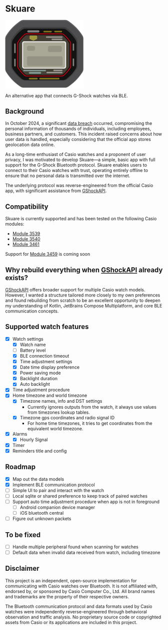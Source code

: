 # Skuare

[<img src="skuare.svg" alt="Skuare logo" style="width:250px;"/>](https://www.figma.com/design/d3FSprHwpx7VGzW2kGQ22f/skuare-logo?node-id=0-1&t=pECI8TgSyTc6zGij-1)

An alternative app that connects G-Shock watches via BLE.

## Background

In October 2024, a significant [data breach](https://world.casio.com/news/2025/0107-incident) occurred,
compromising the personal information of thousands of individuals, including employees, business partners, and customers.
This incident raised concerns about how user data is handled, especially considering that the official app stores
geolocation data online. 

As a long-time enthusiast of Casio watches and a proponent of user privacy, I was motivated to develop Skuare—a simple,
basic app with full support for the G-Shock Bluetooth protocol.
Skuare enables users to connect to their Casio watches with trust,
operating entirely offline to ensure that no personal data is transmitted over the internet.

The underlying protocol was reverse-engineered from the official Casio app, with significant assistance from
[GShockAPI](https://github.com/izivkov/GShockAPI/tree/main).

## Compatibility

Skuare is currently supported and has been tested on the following Casio modules:

- [Module 3539](https://shockbase.org/watches/modules_dyn.php?module=3539)
- [Module 3540](https://shockbase.org/watches/modules_dyn.php?module=3540)
- [Module 3461](https://shockbase.org/watches/modules_dyn.php?module=3461)

Support for [Module 3459](https://shockbase.org/watches/modules_dyn.php?module=3459) is coming soon

## Why rebuild everything when [GShockAPI](https://github.com/izivkov/GShockAPI/tree/main) already exists?

[GShockAPI](https://github.com/izivkov/GShockAPI/tree/main) offers broader support for multiple Casio watch models.
However, I wanted a structure tailored more closely to my own preferences and found rebuilding from scratch to be an
excellent opportunity to deepen my understanding of Kotlin, JetBrains Compose Multiplatform, and core BLE communication concepts.

## Supported watch features

- [x] Watch settings
  - [x] Watch name
  - [ ] Battery level 
  - [x] BLE connection timeout
  - [x] Time adjustment settings
  - [x] Date time display preference
  - [x] Power saving mode
  - [x] Backlight duration
  - [x] Auto backlight
- [x] Time adjustment procedure
- [x] Home timezone and world timezone
  - [x] Timezone names, info and DST settings
    - Currently ignores outputs from the watch, it always use values from timezones lookup tables.
  - [x] Timezone gps coordinates and radio signal ID
    - For home time timezones, it tries to get coordinates from the equivalent world timezone.  
- [x] Alarms
  - [x] Hourly Signal
- [x] Timer
- [x] Reminders title and config

## Roadmap

- [x] Map out the data models
- [X] Implement BLE communication protocol
- [ ] Simple UI to pair and interact with the watch
- [ ] Local sqlite or shared preference to keep track of paired watches
- [ ] Support auto time adjustment procedure when app is not in foreground
  - [ ] Android companion device manager
  - [ ] iOS bluetooth central
- [ ] Figure out unknown packets

## To be fixed

- [ ] Handle multiple peripheral found when scanning for watches
- [ ] Default data when invalid data received from watch, including timezone

## Disclaimer

This project is an independent, open-source implementation for communicating with Casio watches over Bluetooth.
It is not affiliated with, endorsed by, or sponsored by Casio Computer Co., Ltd.
All brand names and trademarks are the property of their respective owners.

The Bluetooth communication protocol and data formats used by Casio watches were independently reverse-engineered
through behavioral observation and traffic analysis. No proprietary source code or copyrighted assets 
from Casio or its applications are included in this project.
